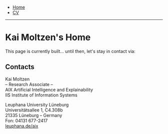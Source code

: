 <nav>
  <ul>
    <li><a href="/">Home</a></li>
    <li><a href="/CV">CV</a></li>
    <!-- Add more links as needed -->
  </ul>
</nav>
<hr>

# Kai Moltzen's Home

This page is currently built... until then, let's stay in contact via:

## Contacts
Kai Moltzen  
– Research Associate –  
AIX Artificial Intelligence and Explainability  
IIS Institute of Information Systems  

Leuphana University Lüneburg  
Universitätsallee 1, C4.308b  
21335 Lüneburg – Germany  
Fon: 04131 677-2417  
[leuphana.de/aix](https://www.leuphana.de/en/institutes/iis/artificial-intelligence-and-explainability.html)
